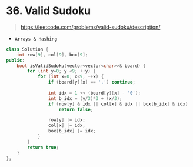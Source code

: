 # 36. Valid Sudoku
> https://leetcode.com/problems/valid-sudoku/description/

- `Arrays & Hashing`

```cpp
class Solution {
    int row[9], col[9], box[9];
public:
    bool isValidSudoku(vector<vector<char>>& board) {
        for (int y=0; y <9; ++y) {
            for (int x=0; x<9; ++x) {
                if (board[y][x] == '.') continue;
                
                int idx = 1 << (board[y][x] - '0');
                int b_idx = (y/3)*3 + (x/3);
                if (row[y] & idx || col[x] & idx || box[b_idx] & idx)
                    return false;

                row[y] |= idx;
                col[x] |= idx;
                box[b_idx] |= idx;
            }
        }
        return true;
    }
};
```
